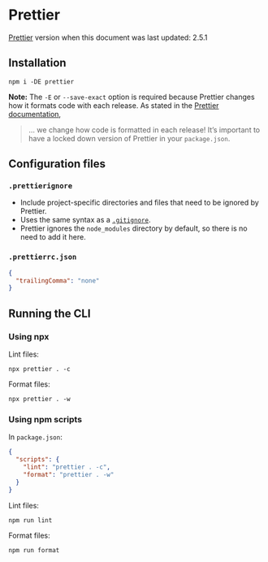 # Prettier

[Prettier](https://prettier.io/docs/en/index.html) version when this document was last updated: 2.5.1

## Installation

```console
npm i -DE prettier
```

**Note:** The `-E` or `--save-exact` option is required because Prettier changes how it formats code with each release. As stated in the [Prettier documentation](https://prettier.io/docs/en/install.html),

> ... we change how code is formatted in each release! It’s important to have a locked down version of Prettier in your `package.json`.

## Configuration files

### `.prettierignore`

- Include project-specific directories and files that need to be ignored by Prettier.
- Uses the same syntax as a [`.gitignore`](../git.md#gitignore).
- Prettier ignores the `node_modules` directory by default, so there is no need to add it here.

### `.prettierrc.json`

```json
{
  "trailingComma": "none"
}
```

## Running the CLI

### Using npx

Lint files:

```console
npx prettier . -c
```

Format files:

```console
npx prettier . -w
```

### Using npm scripts

In `package.json`:

```json
{
  "scripts": {
    "lint": "prettier . -c",
    "format": "prettier . -w"
  }
}
```

Lint files:

```console
npm run lint
```

Format files:

```console
npm run format
```
